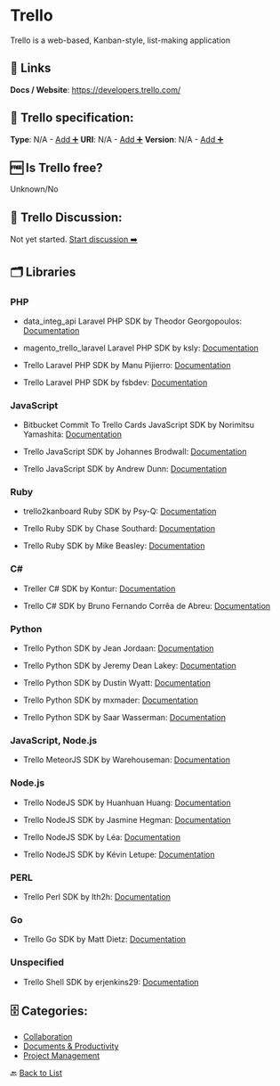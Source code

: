 # Trello
Trello is a web-based, Kanban-style, list-making application

##  🔗 Links
**Docs / Website**: https://developers.trello.com/

## 🧬 Trello specification:
**Type**: N/A - [Add ➕](https://github.com/apis-list/apis-list/edit/main/apis-list.yaml)
**URI**: N/A - [Add ➕](https://github.com/apis-list/apis-list/edit/main/apis-list.yaml)
**Version**: N/A - [Add ➕](https://github.com/apis-list/apis-list/edit/main/apis-list.yaml)

## 🆓 Is Trello free?
 Unknown/No 

## 💬 Trello Discussion:
Not yet started. [Start discussion ➡️](https://github.com/apis-list/apis-list/discussions/new)

## 🗂️ Libraries
### PHP
- data_integ_api Laravel PHP SDK by Theodor Georgopoulos: [Documentation](https://github.com/TheodorGeo/data_integ_api)

- magento_trello_laravel Laravel PHP SDK by ksly: [Documentation](https://github.com/donksly/magento_trello_laravel)

- Trello Laravel PHP SDK by Manu Pijierro: [Documentation](https://github.com/mpijierro/laratrell)

- Trello Laravel PHP SDK by fsbdev: [Documentation](https://github.com/fsbdev/trello-client)

### JavaScript
- Bitbucket Commit To Trello Cards JavaScript SDK by Norimitsu Yamashita: [Documentation](https://github.com/nori3tsu/bitbucket-commit-to-trello-card)

- Trello JavaScript SDK by Johannes Brodwall: [Documentation](https://github.com/jhannes/wassup-trello)

- Trello JavaScript SDK by Andrew Dunn: [Documentation](https://github.com/Andrew-Dunn/trello-burndown)

### Ruby
- trello2kanboard Ruby SDK by Psy-Q: [Documentation](https://gitlab.com/psy-q/trello2kanboard)

- Trello Ruby SDK by Chase Southard: [Documentation](https://github.com/chaserx/trellist)

- Trello Ruby SDK by Mike Beasley: [Documentation](https://github.com/mbeasley/ctrl)

### C#
- Treller C# SDK by Kontur: [Documentation](https://github.com/skbkontur/Treller)

- Trello C# SDK by Bruno Fernando Corrêa de Abreu: [Documentation](https://github.com/sathoril/Dashboards)

### Python
- Trello Python SDK by Jean Jordaan: [Documentation](https://github.com/jean/trollop)

- Trello Python SDK by Jeremy Dean Lakey: [Documentation](https://github.com/jeremydeanlakey/jello)

- Trello Python SDK by Dustin Wyatt: [Documentation](https://github.com/dmwyatt/rose_trellis)

- Trello Python SDK by mxmader: [Documentation](https://github.com/mxmader/trello-reporting)

- Trello Python SDK by Saar Wasserman: [Documentation](https://github.com/saar-wasserman-bv/trellomanager_project)

### JavaScript, Node.js
- Trello MeteorJS SDK by Warehouseman: [Documentation](https://github.com/warehouseman/meteor-node-trello)

### Node.js
- Trello NodeJS SDK by Huanhuan Huang: [Documentation](https://github.com/jchappypig/trello-manager-node)

- Trello NodeJS SDK by Jasmine Hegman: [Documentation](https://github.com/r4j4h/trello-card-lister)

- Trello NodeJS SDK by Léa: [Documentation](https://github.com/LeaBrb/appli-trello-nodejs)

- Trello NodeJS SDK by Kévin Letupe: [Documentation](https://github.com/KevinL59/trello-export)

### PERL
- Trello Perl SDK by lth2h: [Documentation](https://github.com/lth2h/perl-trello)

### Go
- Trello Go SDK by Matt Dietz: [Documentation](https://github.com/Cerberus98/trello_go)

### Unspecified
- Trello Shell SDK by erjenkins29: [Documentation](https://github.com/erjenkins29/trello-reports)


## 🗄️ Categories:
- [Collaboration](https://github.com/apis-list/apis-list#collaboration-)
- [Documents & Productivity](https://github.com/apis-list/apis-list#documents--productivity-)
- [Project Management](https://github.com/apis-list/apis-list#project-management-)

🔙  [Back to List](https://github.com/apis-list/apis-list)
